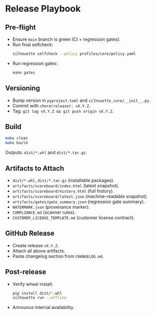 # Release Playbook

## Pre-flight
- Ensure `main` branch is green (CI + regression gates).
- Run final selfcheck:
  ```bash
  silhouette selfcheck --policy profiles/core/policy.yaml
  ```
- Run regression gates:
  ```bash
  make gates
  ```

## Versioning

* Bump version in `pyproject.toml` and `silhouette_core/__init__.py`.
* Commit with `chore(release): vX.Y.Z`.
* Tag: `git tag vX.Y.Z && git push origin vX.Y.Z`.

## Build

```bash
make clean
make build
```

Outputs: `dist/*.whl` and `dist/*.tar.gz`.

## Artifacts to Attach

* `dist/*.whl`, `dist/*.tar.gz` (installable packages).
* `artifacts/scoreboard/index.html` (latest snapshot).
* `artifacts/scoreboard/history.html` (full history).
* `artifacts/scoreboard/latest.json` (machine-readable snapshot).
* `artifacts/gates/gate_summary.json` (regression gate summary).
* `WATERMARK.json` (provenance marker).
* `COMPLIANCE.md` (scanner rules).
* `CUSTOMER_LICENSE_TEMPLATE.md` (customer license contract).

## GitHub Release

* Create release `vX.Y.Z`.
* Attach all above artifacts.
* Paste changelog section from `CHANGELOG.md`.

## Post-release

* Verify wheel install:
  ```bash
  pip install dist/*.whl
  silhouette run --offline
  ```
* Announce internal availability.


